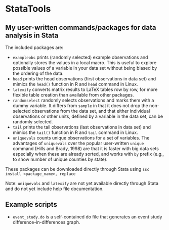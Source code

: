 # StataTools

## My user-written commands/packages for data analysis in Stata

The included packages are:
- `exampleobs` prints (randomly selected) example observations and optionally stores the values in a local macro. This is useful to explore possible values of a variable in your data set without being biased by the ordering of the data.
- `head` prints the head observations (first observations in data set) and mimics the `head()` function in R and `head` command in Linux.
- `latexify` converts matrix results to LaTeX tables row by row, for more flexible table creation than available from other packages.
- `randomselect` randomly selects observations and marks them with a dummy variable. It differs from `sample` in that it does not drop the non-selected observations from the data set, and that either individual observations or other units, defined by a variable in the data set, can be randomly selected.
- `tail` prints the tail observations (last observations in data set) and mimics the `tail()` function in R and `tail` command in Linux.
- `uniquevals` counts unique observations for a set of variables. The advantages of `uniquevals` over the popular user-written `unique` command (Hills and Brady, 1998) are that it is faster with big data sets especially when these are already sorted, and works with `by` prefix (e.g., to show number of unique counties by state).

These packages can be downloaded directly through Stata using `ssc install <package_name>, replace`

Note: `uniquevals` and `latexify` are not yet available directly through Stata and do not yet include help file documentation.

## Example scripts

- `event_study.do` is a self-contained do file that generates an event study difference-in-differences graph.

